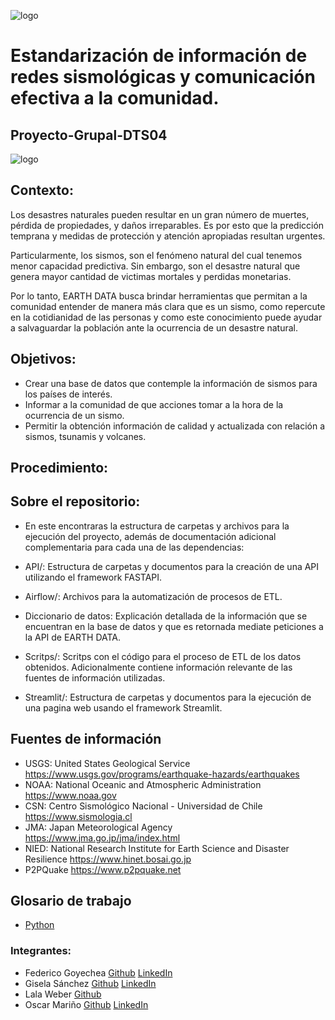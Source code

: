 ![logo](https://github.com/oscarmarinoa/Sistema-de-alertas-sismicas---Proyecto-Grupal-DTS04/blob/main/Imagenes/Logo.jpg)

# Estandarización de información de redes sismológicas y comunicación efectiva a la comunidad.

## Proyecto-Grupal-DTS04

![logo](https://github.com/oscarmarinoa/Sistema-de-alertas-sismicas---Proyecto-Grupal-DTS04/blob/main/Imagenes/carl-campbell-D4PJKYGH2qY-unsplash.jpg)

## Contexto:

Los desastres naturales pueden resultar en un gran número de muertes, pérdida de propiedades, y daños irreparables. Es por esto que la predicción temprana y medidas de protección y atención apropiadas resultan urgentes.

Particularmente, los sismos, son el fenómeno natural del cual tenemos menor capacidad predictiva. Sin embargo, son el desastre natural que genera mayor cantidad de victimas mortales y perdidas monetarias.

Por lo tanto, EARTH DATA busca brindar herramientas que permitan a la comunidad entender de manera más clara que es un sismo, como repercute en la cotidianidad de las personas y como este conocimiento puede ayudar a salvaguardar la población ante la ocurrencia de un desastre natural.

## Objetivos:

* Crear una base de datos que contemple la información de sismos para los países de interés.
* Informar a la comunidad de que acciones tomar a la hora de la ocurrencia de un sismo.
* Permitir la obtención información de calidad y actualizada con relación a sismos, tsunamis y volcanes.


## Procedimiento:

## Sobre el repositorio:

* En este encontraras la estructura de carpetas y archivos para la ejecución del proyecto, además de documentación adicional complementaria para cada una de las dependencias:

* API/: Estructura de carpetas y documentos para la creación de una API utilizando el framework FASTAPI.
* Airflow/: Archivos para la automatización de procesos de ETL.
* Diccionario de datos: Explicación detallada de la información que se encuentran en la base de datos y que es retornada mediate peticiones a la API de EARTH DATA.
* Scritps/: Scritps con el código para el proceso de ETL de los datos obtenidos. Adicionalmente contiene información relevante de las fuentes de información utilizadas.
* Streamlit/: Estructura de carpetas y documentos para la ejecución de una pagina web usando el framework Streamlit.

## Fuentes de información
 
* USGS: United States Geological Service https://www.usgs.gov/programs/earthquake-hazards/earthquakes
* NOAA: National Oceanic and Atmospheric Administration https://www.noaa.gov
* CSN: Centro Sismológico Nacional - Universidad de Chile https://www.sismologia.cl
* JMA: Japan Meteorological Agency https://www.jma.go.jp/jma/index.html
* NIED: National Research Institute for Earth Science and Disaster Resilience https://www.hinet.bosai.go.jp
* P2PQuake https://www.p2pquake.net

## Glosario de trabajo
* [Python](https://www.python.org)

### Integrantes: 
* Federico Goyechea [Github](https://github.com/Workitaws) [LinkedIn](https://www.linkedin.com/in/federico-goyechea-65361b24a/)
* Gisela Sánchez [Github](https://github.com/sgisela945) [LinkedIn](https://www.linkedin.com/in/gisela-s%C3%A1nchez-272b9017a)
* Lala Weber [Github](https://github.com/LalaYupii)
* Oscar Mariño [Github](https://github.com/oscarmarinoa) [LinkedIn](https://www.linkedin.com/in/oscar-mariño-arias-774098112/)
